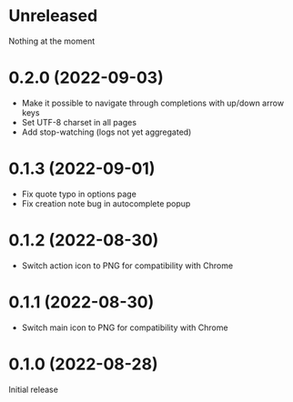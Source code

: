 # Unreleased

Nothing at the moment

# 0.2.0 (2022-09-03)

- Make it possible to navigate through completions with up/down arrow keys
- Set UTF-8 charset in all pages
- Add stop-watching (logs not yet aggregated)

# 0.1.3 (2022-09-01)

- Fix quote typo in options page
- Fix creation note bug in autocomplete popup

# 0.1.2 (2022-08-30)

- Switch action icon to PNG for compatibility with Chrome

# 0.1.1 (2022-08-30)

- Switch main icon to PNG for compatibility with Chrome

# 0.1.0 (2022-08-28)

Initial release
